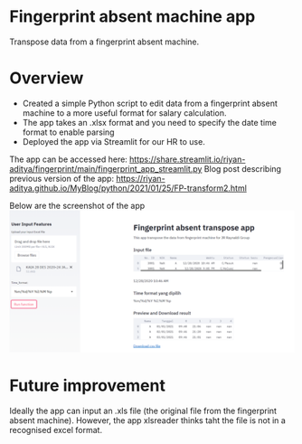 # Fingerprint absent machine app
Transpose data from a fingerprint absent machine.

# Overview
* Created a simple Python script to edit data from a fingerprint absent machine to a more useful format for salary calculation.
* The app takes an .xlsx format and you need to specify the date time format to enable parsing
* Deployed the app via Streamlit for our HR to use.

The app can be accessed here: https://share.streamlit.io/riyan-aditya/fingerprint/main/fingerprint_app_streamlit.py
Blog post describing previous version of the app: https://riyan-aditya.github.io/MyBlog/python/2021/01/25/FP-transform2.html

Below are the screenshot of the app
![alt text](https://github.com/Riyan-Aditya/fingerprint/blob/main/app_demo_streamlit.PNG)

# Future improvement
Ideally the app can input an .xls file (the original file from the fingerprint absent machine). However, the app xlsreader thinks taht the file is not in a recognised excel format. 




